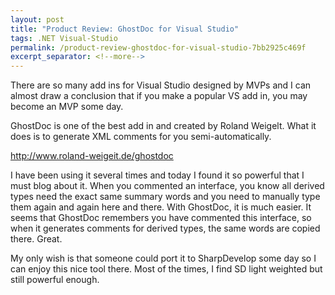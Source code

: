 ```yaml
---
layout: post
title: "Product Review: GhostDoc for Visual Studio"
tags: .NET Visual-Studio
permalink: /product-review-ghostdoc-for-visual-studio-7bb2925c469f
excerpt_separator: <!--more-->
---
```

There are so many add ins for Visual Studio designed by MVPs and I can almost draw a conclusion that if you make a popular VS add in, you may become an MVP some day.
<!--more-->

GhostDoc is one of the best add in and created by Roland Weigelt. What it does is to generate XML comments for you semi-automatically.

http://www.roland-weigeit.de/ghostdoc

I have been using it several times and today I found it so powerful that I must blog about it. When you commented an interface, you know all derived types need the exact same summary words and you need to manually type them again and again here and there. With GhostDoc, it is much easier. It seems that GhostDoc remembers you have commented this interface, so when it generates comments for derived types, the same words are copied there. Great.

My only wish is that someone could port it to SharpDevelop some day so I can enjoy this nice tool there. Most of the times, I find SD light weighted but still powerful enough.